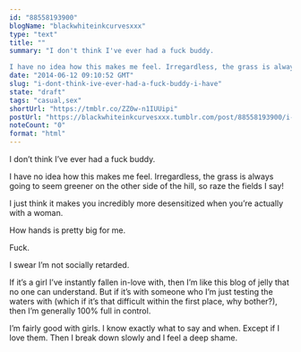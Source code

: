 ```yaml
---
id: "88558193900"
blogName: "blackwhiteinkcurvesxxx"
type: "text"
title: ""
summary: "I don't think I've ever had a fuck buddy.

I have no idea how this makes me feel. Irregardless, the grass is always going to..."
date: "2014-06-12 09:10:52 GMT"
slug: "i-dont-think-ive-ever-had-a-fuck-buddy-i-have"
state: "draft"
tags: "casual,sex"
shortUrl: "https://tmblr.co/ZZ0w-n1IUUipi"
postUrl: "https://blackwhiteinkcurvesxxx.tumblr.com/post/88558193900/i-dont-think-ive-ever-had-a-fuck-buddy-i-have"
noteCount: "0"
format: "html"
---
```


I don’t think I’ve ever had a fuck buddy.

I have no idea how this makes me feel. Irregardless, the grass is always going to seem greener on the other side of the hill, so raze the fields I say!

I just think it makes you incredibly more desensitized when you’re actually with a woman. 

How hands is pretty big for me. 

Fuck. 

I swear I’m not socially retarded.

If it’s a girl I’ve instantly fallen in-love with, then I’m like this blog of jelly that no one can understand. But if it’s with someone who I’m just testing the waters with (which if it’s that difficult within the first place, why bother?), then I’m generally 100% full in control. 

I’m fairly good with girls. I know exactly what to say and when. Except if I love them. Then I break down slowly and I feel a deep shame.